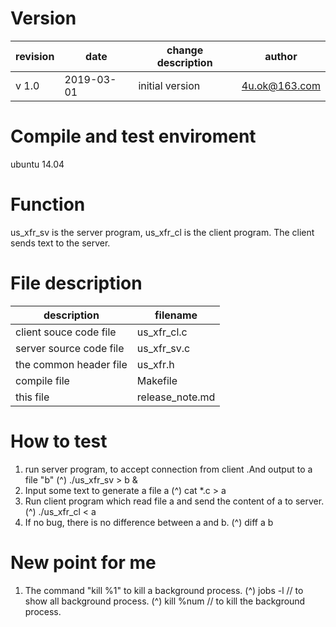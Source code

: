 # Version

| revision | date       | change description | author        |
| -------- | ---------- | ------------------ | ------------- |
| v 1.0    | 2019-03-01 | initial version    | 4u.ok@163.com |



# Compile and test enviroment

ubuntu 14.04



# Function

us_xfr_sv is the server program, us_xfr_cl is the client program. The client sends text to the server. 



# File description

| description             | filename        |
| ----------------------- | --------------- |
| client souce code file  | us_xfr_cl.c     |
| server source code file | us_xfr_sv.c     |
| the common header file  | us_xfr.h        |
| compile file            | Makefile        |
| this file               | release_note.md |



# How to test 

1. run server program, to accept connection from client .And output to a file "b" 
   (^) ./us_xfr_sv > b & 
2. Input some text to generate a file a 
   (^) cat *.c >  a
3. Run client program which read file a and send the content of a to server. 
   (^) ./us_xfr_cl < a
4. If no bug, there is no difference between a and b.
   (^) diff a b



# New point for me

1. The command "kill %1" to kill a background process.
   (^) jobs -l    	     // to show all background process.
   (^) kill %num 	 // to kill the background process.  